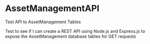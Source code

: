 # AssetManagementAPI
Test API to AssetManagement Tables

Test to see if I can create a REST API using Node.js and Express.js to expose the AssetManagement database tables for GET requests